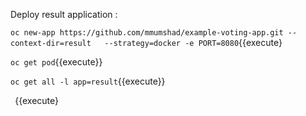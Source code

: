 
Deploy result application : 


`oc new-app https://github.com/mmumshad/example-voting-app.git --context-dir=result   --strategy=docker -e PORT=8080`{{execute}


`oc get pod`{{execute}}


`oc get all -l app=result`{{execute}}


` `{{execute}



